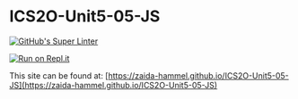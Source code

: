 # ICS2O-Unit5-05-JS

[![GitHub's Super Linter](https://github.com/zaida-hammel/ICS2O-Unit5-05-JSworkflows/GitHub's%20Super%20Linter/badge.svg)](https://github.com/zaida-hammel/ICS2O-Unit5-05-JS/actions)

[![Run on Repl.it](https://repl.it/badge/github/zaida-hammel/ICS2O-Unit5-05-JS)](https://repl.it/github/zaida-hammel/ICS2O-Unit5-05-JS)

This site can be found at: [https://zaida-hammel.github.io/ICS2O-Unit5-05-JS](https://zaida-hammel.github.io/ICS2O-Unit5-05-JS)
